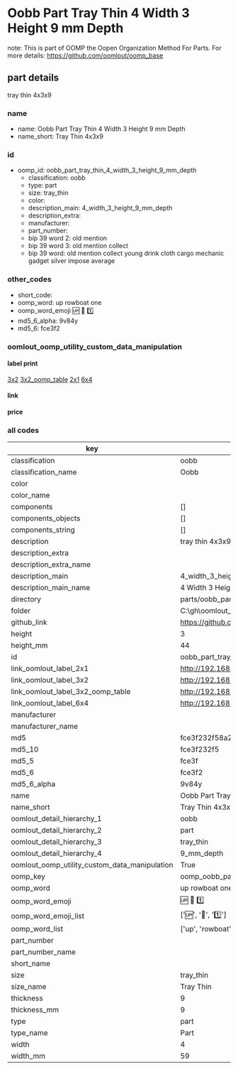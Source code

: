 # Oobb Part Tray Thin 4 Width 3 Height 9 mm Depth  

note: This is part of OOMP the Oopen Organization Method For Parts. For more details: https://github.com/oomlout/oomp_base

##  part details
  



tray thin 4x3x9



### name
* name: Oobb Part Tray Thin 4 Width 3 Height 9 mm Depth
* name_short: Tray Thin 4x3x9 
### id
* oomp_id: oobb_part_tray_thin_4_width_3_height_9_mm_depth
  * classification: oobb
  * type: part
  * size: tray_thin
  * color: 
  * description_main: 4_width_3_height_9_mm_depth
  * description_extra: 
  * manufacturer: 
  * part_number: 
  * bip 39 word 2: old mention
  * bip 39 word 3: old mention collect
  * bip 39 word: old mention collect young drink cloth cargo mechanic gadget silver impose average

### other_codes
* short_code: 
* oomp_word: up rowboat one
* oomp_word_emoji :up: :rowboat: :one:
* md5_6_alpha: 9v84y
* md5_6: fce3f2






### oomlout_oomp_utility_custom_data_manipulation
#### label print
[3x2](http://192.168.1.245:1112/?label=oomp%209v84y)
[3x2_oomp_table](http://192.168.1.108:1112/?label=oomp%209v84y)
[2x1](http://192.168.1.242:1112/?label=oomp%209v84y)
[6x4](http://192.168.1.55:1112/?label=oomp%209v84y)    

#### link

                              

#### price







### all codes 
| key | value |  
| --- | --- |  
| classification | oobb |  
| classification_name | Oobb |  
| color |  |  
| color_name |  |  
| components | [] |  
| components_objects | [] |  
| components_string | [] |  
| description | tray thin 4x3x9 |  
| description_extra |  |  
| description_extra_name |  |  
| description_main | 4_width_3_height_9_mm_depth |  
| description_main_name | 4 Width 3 Height 9 mm Depth |  
| directory | parts/oobb_part_tray_thin_4_width_3_height_9_mm_depth |  
| folder | C:\gh\oomlout_oobb_version_4_generated_parts\things\oobb_part_tray_thin_4_width_3_height_9_mm_depth |  
| github_link | https://github.com/oomlout/oomlout_oomp_part_src/tree/main/parts/oobb_part_tray_thin_4_width_3_height_9_mm_depth |  
| height | 3 |  
| height_mm | 44 |  
| id | oobb_part_tray_thin_4_width_3_height_9_mm_depth |  
| link_oomlout_label_2x1 | http://192.168.1.242:1112/?label=oomp%209v84y |  
| link_oomlout_label_3x2 | http://192.168.1.245:1112/?label=oomp%209v84y |  
| link_oomlout_label_3x2_oomp_table | http://192.168.1.108:1112/?label=oomp%209v84y |  
| link_oomlout_label_6x4 | http://192.168.1.55:1112/?label=oomp%209v84y |  
| manufacturer |  |  
| manufacturer_name |  |  
| md5 | fce3f232f58a2454af218ff45b22c4d0 |  
| md5_10 | fce3f232f5 |  
| md5_5 | fce3f |  
| md5_6 | fce3f2 |  
| md5_6_alpha | 9v84y |  
| name | Oobb Part Tray Thin 4 Width 3 Height 9 mm Depth |  
| name_short | Tray Thin 4x3x9  |  
| oomlout_detail_hierarchy_1 | oobb |  
| oomlout_detail_hierarchy_2 | part |  
| oomlout_detail_hierarchy_3 | tray_thin |  
| oomlout_detail_hierarchy_4 | 9_mm_depth |  
| oomlout_oomp_utility_custom_data_manipulation | True |  
| oomp_key | oomp_oobb_part_tray_thin_4_width_3_height_9_mm_depth |  
| oomp_word | up rowboat one |  
| oomp_word_emoji | :up: :rowboat: :one: |  
| oomp_word_emoji_list | [':up:', ':rowboat:', ':one:'] |  
| oomp_word_list | ['up', 'rowboat', 'one'] |  
| part_number |  |  
| part_number_name |  |  
| short_name |  |  
| size | tray_thin |  
| size_name | Tray Thin |  
| thickness | 9 |  
| thickness_mm | 9 |  
| type | part |  
| type_name | Part |  
| width | 4 |  
| width_mm | 59 |  
